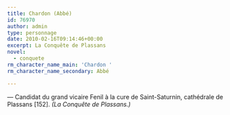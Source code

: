 ```yaml
---
title: Chardon (Abbé)
id: 76970
author: admin
type: personnage
date: 2010-02-16T09:14:46+00:00
excerpt: La Conquête de Plassans
novel:
  - conquete
rm_character_name_main: 'Chardon '
rm_character_name_secondary: Abbé

---
```

— Candidat du grand vicaire Fenil à la cure de Saint-Saturnin, cathédrale de Plassans [152]. _(La Conquête de Plassans.)_